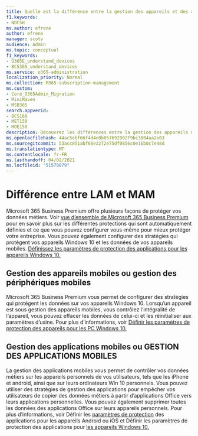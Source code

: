 ```yaml
---
title: Quelle est la différence entre la gestion des appareils et des applications ?
f1.keywords:
- NOCSH
ms.author: efrene
author: efrene
manager: scotv
audience: Admin
ms.topic: conceptual
f1_keywords:
- O365E_understand_devices
- BCS365_understand_devices
ms.service: o365-administration
localization_priority: Normal
ms.collection: M365-subscription-management
ms.custom:
- Core_O365Admin_Migration
- MiniMaven
- MSB365
search.appverid:
- BCS160
- MET150
- MOE150
description: Découvrez les différences entre la gestion des appareils mobiles et la gestion des applications mobiles, ou mdm et MAM.
ms.openlocfilehash: 44ac5ebf66f4d4e0b057692902f9bc3804aa2e03
ms.sourcegitcommit: 53acc851abf68e2272e75df0856c0e16b0c7e48d
ms.translationtype: MT
ms.contentlocale: fr-FR
ms.lasthandoff: 04/02/2021
ms.locfileid: "51579879"
---
```

# <a name="difference-between-mdm-and-mam"></a>Différence entre LAM et MAM

Microsoft 365 Business Premium offre plusieurs façons de protéger vos données métiers. Voir [vue d’ensemble de Microsoft 365 Business Premium](../microsoft-365-business-overview.md) pour en savoir plus sur les différentes protections qui sont automatiquement définies et ce que vous pouvez configurer vous-même pour mieux protéger votre entreprise. Vous pouvez également configurer des stratégies qui protègent vos appareils Windows 10 et les données de vos appareils mobiles.
[Définissez les paramètres de protection des applications pour les appareils Windows 10.](../protection-settings-for-windows-10-devices.md)

## <a name="mobile-device-management-or-mdm"></a>Gestion des appareils mobiles ou gestion des périphériques mobiles

Microsoft 365 Business Premium vous permet de configurer des stratégies qui protègent les données sur vos appareils Windows 10. Lorsqu’un appareil est sous gestion des appareils mobiles, vous contrôlez l’intégralité de l’appareil, vous pouvez effacer les données de celui-ci et les réinitialiser aux paramètres d’usine. Pour plus d’informations, voir [Définir les paramètres de protection des appareils pour les PC Windows 10.](../protection-settings-for-windows-10-pcs.md)

## <a name="mobile-application-management-or-mam"></a>Gestion des applications mobiles ou GESTION DES APPLICATIONS MOBILES

La gestion des applications mobiles vous permet de contrôler vos données métiers sur les appareils personnels de vos utilisateurs, tels que les iPhone et android, ainsi que sur leurs ordinateurs Win 10 personnels. Vous pouvez utiliser des stratégies de gestion des applications pour empêcher vos utilisateurs de copier des données métiers à partir d’applications Office vers leurs applications personnelles. Vous pouvez également supprimer toutes les données des applications Office sur leurs appareils personnels. Pour plus d’informations, voir Définir les [paramètres de protection](../app-protection-settings-for-android-and-ios.md) des applications pour les appareils Android ou iOS et Définir les paramètres de protection des applications pour [les appareils Windows 10.](../protection-settings-for-windows-10-devices.md)

